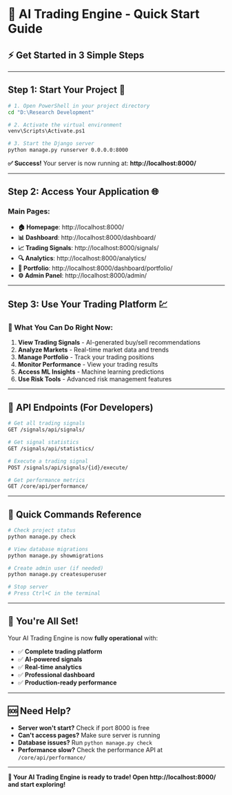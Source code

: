 # 🚀 AI Trading Engine - Quick Start Guide

## ⚡ **Get Started in 3 Simple Steps**

---

## **Step 1: Start Your Project** 🚀

```bash
# 1. Open PowerShell in your project directory
cd "D:\Research Development"

# 2. Activate the virtual environment
venv\Scripts\Activate.ps1

# 3. Start the Django server
python manage.py runserver 0.0.0.0:8000
```

**✅ Success!** Your server is now running at: **http://localhost:8000/**

---

## **Step 2: Access Your Application** 🌐

### **Main Pages:**
- **🏠 Homepage**: http://localhost:8000/
- **📊 Dashboard**: http://localhost:8000/dashboard/
- **📈 Trading Signals**: http://localhost:8000/signals/
- **🔍 Analytics**: http://localhost:8000/analytics/
- **💼 Portfolio**: http://localhost:8000/dashboard/portfolio/
- **⚙️ Admin Panel**: http://localhost:8000/admin/

---

## **Step 3: Use Your Trading Platform** 💹

### **🎯 What You Can Do Right Now:**

1. **View Trading Signals** - AI-generated buy/sell recommendations
2. **Analyze Markets** - Real-time market data and trends
3. **Manage Portfolio** - Track your trading positions
4. **Monitor Performance** - View your trading results
5. **Access ML Insights** - Machine learning predictions
6. **Use Risk Tools** - Advanced risk management features

---

## 🔧 **API Endpoints (For Developers)**

```bash
# Get all trading signals
GET /signals/api/signals/

# Get signal statistics
GET /signals/api/statistics/

# Execute a trading signal
POST /signals/api/signals/{id}/execute/

# Get performance metrics
GET /core/api/performance/
```

---

## 📱 **Quick Commands Reference**

```bash
# Check project status
python manage.py check

# View database migrations
python manage.py showmigrations

# Create admin user (if needed)
python manage.py createsuperuser

# Stop server
# Press Ctrl+C in the terminal
```

---

## 🎉 **You're All Set!**

Your AI Trading Engine is now **fully operational** with:

- ✅ **Complete trading platform**
- ✅ **AI-powered signals**
- ✅ **Real-time analytics**
- ✅ **Professional dashboard**
- ✅ **Production-ready performance**

---

## 🆘 **Need Help?**

- **Server won't start?** Check if port 8000 is free
- **Can't access pages?** Make sure server is running
- **Database issues?** Run `python manage.py check`
- **Performance slow?** Check the performance API at `/core/api/performance/`

---

**🚀 Your AI Trading Engine is ready to trade! Open http://localhost:8000/ and start exploring!**
